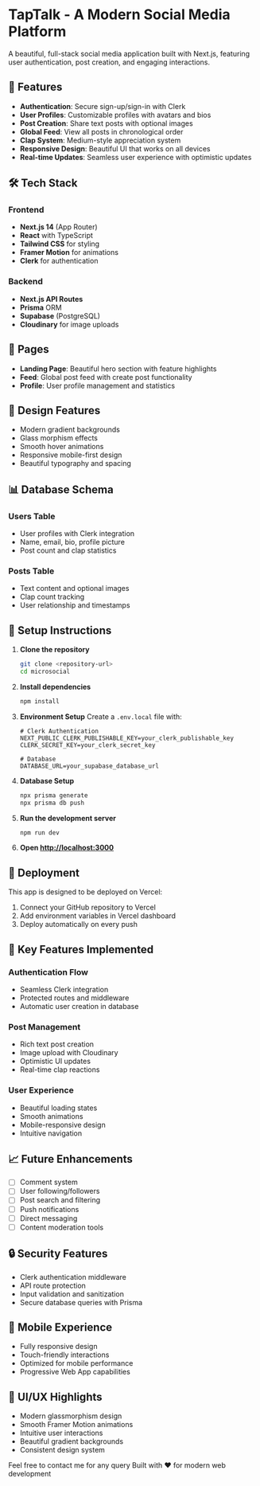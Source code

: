  
# TapTalk - A Modern Social Media Platform

A beautiful, full-stack social media application built with Next.js, featuring user authentication, post creation, and engaging interactions.

## 🚀 Features

- **Authentication**: Secure sign-up/sign-in with Clerk
- **User Profiles**: Customizable profiles with avatars and bios
- **Post Creation**: Share text posts with optional images
- **Global Feed**: View all posts in chronological order
- **Clap System**: Medium-style appreciation system
- **Responsive Design**: Beautiful UI that works on all devices
- **Real-time Updates**: Seamless user experience with optimistic updates

## 🛠 Tech Stack

### Frontend
- **Next.js 14** (App Router)
- **React** with TypeScript
- **Tailwind CSS** for styling
- **Framer Motion** for animations
- **Clerk** for authentication

### Backend
- **Next.js API Routes**
- **Prisma** ORM
- **Supabase** (PostgreSQL)
- **Cloudinary** for image uploads

## 📱 Pages

- **Landing Page**: Beautiful hero section with feature highlights
- **Feed**: Global post feed with create post functionality
- **Profile**: User profile management and statistics

## 🎨 Design Features

- Modern gradient backgrounds
- Glass morphism effects
- Smooth hover animations
- Responsive mobile-first design
- Beautiful typography and spacing

## 📊 Database Schema

### Users Table
- User profiles with Clerk integration
- Name, email, bio, profile picture
- Post count and clap statistics

### Posts Table
- Text content and optional images
- Clap count tracking
- User relationship and timestamps

## 🔧 Setup Instructions

1. **Clone the repository**
   ```bash
   git clone <repository-url>
   cd microsocial
   ```

2. **Install dependencies**
   ```bash
   npm install
   ```

3. **Environment Setup**
   Create a `.env.local` file with:
   ```env
   # Clerk Authentication
   NEXT_PUBLIC_CLERK_PUBLISHABLE_KEY=your_clerk_publishable_key
   CLERK_SECRET_KEY=your_clerk_secret_key

   # Database
   DATABASE_URL=your_supabase_database_url

   ```

4. **Database Setup**
   ```bash
   npx prisma generate
   npx prisma db push
   ```

5. **Run the development server**
   ```bash
   npm run dev
   ```

6. **Open [http://localhost:3000](http://localhost:3000)**

## 🚀 Deployment

This app is designed to be deployed on Vercel:

1. Connect your GitHub repository to Vercel
2. Add environment variables in Vercel dashboard
3. Deploy automatically on every push

## 🎯 Key Features Implemented

### Authentication Flow
- Seamless Clerk integration
- Protected routes and middleware
- Automatic user creation in database

### Post Management
- Rich text post creation
- Image upload with Cloudinary
- Optimistic UI updates
- Real-time clap reactions

### User Experience
- Beautiful loading states
- Smooth animations
- Mobile-responsive design
- Intuitive navigation

## 📈 Future Enhancements

- [ ] Comment system
- [ ] User following/followers
- [ ] Post search and filtering
- [ ] Push notifications
- [ ] Direct messaging
- [ ] Content moderation tools

## 🔒 Security Features

- Clerk authentication middleware
- API route protection
- Input validation and sanitization
- Secure database queries with Prisma

## 📱 Mobile Experience

- Fully responsive design
- Touch-friendly interactions
- Optimized for mobile performance
- Progressive Web App capabilities

## 🎨 UI/UX Highlights

- Modern glassmorphism design
- Smooth Framer Motion animations
- Intuitive user interactions
- Beautiful gradient backgrounds
- Consistent design system

Feel free to contact me for any query
Built with ❤️ for modern web development
